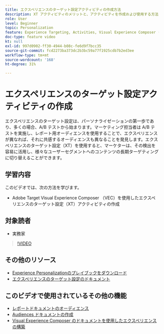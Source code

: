```yaml
---
title: エクスペリエンスのターゲット設定アクティビティの作成方法
description: XT アクティビティのメリットと、アクティビティを作成および使用する方法を説明します。 エクスペリエンスのターゲット設定（XT）アクティビティを使用すると、マーケターは特定のオーディエンスに特定のコンテンツをターゲット設定することができます。
role: User
level: Beginner
topic: Personalization
feature: Experience Targeting, Activities, Visual Experience Composer (VEC)
doc-type: feature video
kt: null
exl-id: 997d0902-ff30-4944-b08c-fe6d9f7bcc35
source-git-commit: fcd2273ba373dc2b3bc59a77f1925cdb7b2ed3ee
workflow-type: tm+mt
source-wordcount: '168'
ht-degree: 31%

---
```


# エクスペリエンスのターゲット設定アクティビティの作成

エクスペリエンスのターゲット設定は、パーソナライゼーションの第一歩であり、多くの場合、A/B テストから始まります。マーケティング担当者は A/B テストを実施し、レポート用オーディエンスを使用することで、エクスペリエンスが異なれば、それに共感するオーディエンスも異なることを発見します。エクスペリエンスのターゲット設定（XT）を使用すると、マーケターは、その検出を容易に活用し、様々なユーザーセグメントへのコンテンツの長期ターゲティングに切り替えることができます。

## 学習内容

このビデオでは、次の方法を学びます。

* Adobe Target Visual Experience Composer （VEC）を使用したエクスペリエンスのターゲット設定（XT）アクティビティの作成

## 対象読者

* 実務家

>[!VIDEO](https://video.tv.adobe.com/v/22418?quality=12)

## その他のリソース

* [Experience Personalizationのプレイブックをダウンロード ](https://guided.adobe.com/?promoid=K42KVXHD&mv=other&search=personalization+playbook#recommended/solutions/target)
* [ エクスペリエンスのターゲット設定のドキュメント ](https://experienceleague.adobe.com/docs/target/using/activities/experience-targeting/experience-target.html?lang=en)

## このビデオで使用されているその他の機能

* [ レポートドキュメントのオーディエンス ](https://experienceleague.adobe.com/docs/target/using/audiences/managing-audience-filters.html?lang=en)
* [Audiences ドキュメントの作成 ](https://experienceleague.adobe.com/docs/target/using/audiences/managing-audience-filters.html?lang=en)
* [Visual Experience Composer のドキュメントを使用したエクスペリエンスの構築 ](https://experienceleague.adobe.com/docs/target/using/experiences/experiences.html?lang=en)

